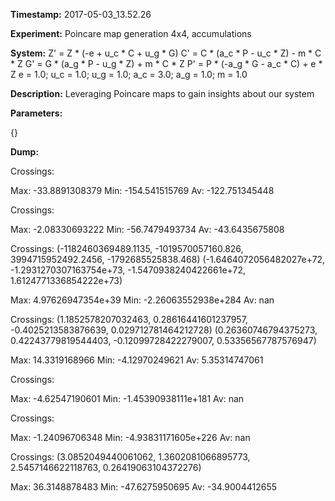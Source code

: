 **Timestamp:** 2017-05-03_13.52.26

**Experiment:** Poincare map generation 4x4, accumulations

**System:**
Z' = Z * (-e + u_c * C + u_g * G) 
C' = C * (a_c * P - u_c * Z) - m * C * Z 
G' = G * (a_g * P - u_g * Z) + m * C * Z 
P' = P * (-a_g * G - a_c * C) + e * Z 
e = 1.0; u_c = 1.0; u_g = 1.0; a_c = 3.0; a_g = 1.0; m = 1.0

**Description:** Leveraging Poincare maps to gain insights about our system

**Parameters:**

{}

**Dump:**



Crossings:

Max:
-33.8891308379
Min:
-154.541515769
Av:
-122.751345448


Crossings:

Max:
-2.08330693222
Min:
-56.7479493734
Av:
-43.6435675808


Crossings:
(-1182460369489.1135, -1019570057160.826, 3994715952492.2456, -1792685525838.468)
(-1.6464072056482027e+72, -1.2931270307163754e+73, -1.5470938240422661e+72, 1.6124771336854222e+73)

Max:
4.97626947354e+39
Min:
-2.26063552938e+284
Av:
nan


Crossings:
(1.1852578207032463, 0.28616441601237957, -0.4025213583876639, 0.029712781464212728)
(0.26360746794375273, 0.42243779819544403, -0.12099728422279007, 0.53356567787576947)

Max:
14.3319168966
Min:
-4.12970249621
Av:
5.35314747061


Crossings:

Max:
-4.62547190601
Min:
-1.45390938111e+181
Av:
nan


Crossings:

Max:
-1.24096706348
Min:
-4.93831171605e+226
Av:
nan


Crossings:
(3.0852049440061062, 1.3602081066895773, 2.5457146622118763, 0.26419063104372276)

Max:
36.3148878483
Min:
-47.6275950695
Av:
-34.9004412655
